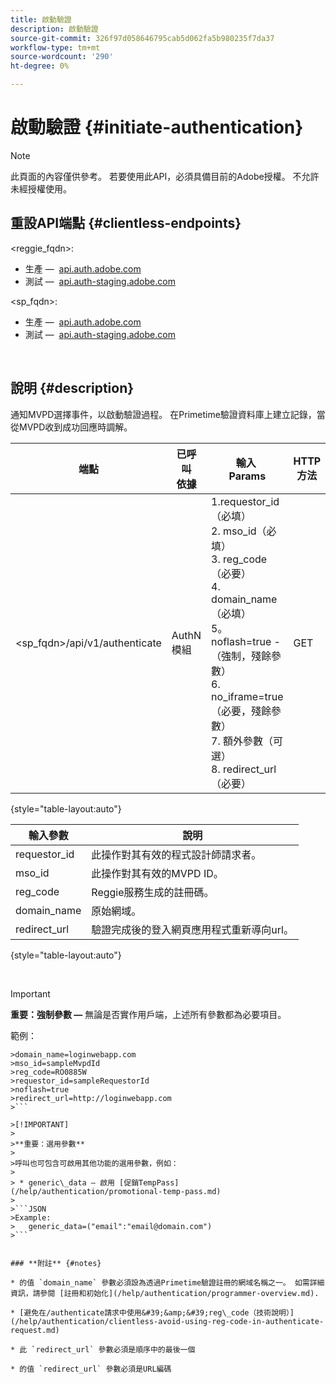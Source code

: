 ```yaml
---
title: 啟動驗證
description: 啟動驗證
source-git-commit: 326f97d058646795cab5d062fa5b980235f7da37
workflow-type: tm+mt
source-wordcount: '290'
ht-degree: 0%

---
```



# 啟動驗證 {#initiate-authentication}

>[!NOTE]
>
>此頁面的內容僅供參考。 若要使用此API，必須具備目前的Adobe授權。 不允許未經授權使用。

## 重設API端點 {#clientless-endpoints}

&lt;reggie_fqdn>:

* 生產 —  [api.auth.adobe.com](http://api.auth.adobe.com/)
* 測試 —  [api.auth-staging.adobe.com](http://api.auth-staging.adobe.com/)

&lt;sp_fqdn>:

* 生產 —  [api.auth.adobe.com](http://api.auth.adobe.com/)
* 測試 —  [api.auth-staging.adobe.com](http://api.auth-staging.adobe.com/)

</br>


## 說明 {#description}

通知MVPD選擇事件，以啟動驗證過程。 在Primetime驗證資料庫上建立記錄，當從MVPD收到成功回應時調解。 



| 端點 | 已呼叫  </br>依據 | 輸入   </br>Params | HTTP  </br>方法 | 回應 | HTTP  </br>回應 |
| --- | --- | --- | --- | --- | --- |
| &lt;sp_fqdn>/api/v1/authenticate | AuthN模組 | 1.requestor_id（必填）</br>2.  mso_id（必填）</br>3.  reg_code（必要）</br>4.  domain_name（必填）</br>5。  noflash=true -  </br>    （強制，殘餘參數）</br>6.  no_iframe=true（必要，殘餘參數）</br>7.  額外參數（可選）</br>8.  redirect_url（必要） | GET | 登入Web應用程式會重新導向至MVPD登入頁面。 | 302，用於完整重新導向實作 |

{style="table-layout:auto"}


| 輸入參數 | 說明 |
| --- | --- |
| requestor_id | 此操作對其有效的程式設計師請求者。 |
| mso_id | 此操作對其有效的MVPD ID。 |
| reg_code | Reggie服務生成的註冊碼。 |
| domain_name | 原始網域。 |
| redirect_url | 驗證完成後的登入網頁應用程式重新導向url。 |

{style="table-layout:auto"}

</br>

>[!IMPORTANT]
> 
>**重要：強制參數 —** 無論是否實作用戶端，上述所有參數都為必要項目。
>
>
>範例：    
>
>
```
>domain_name=loginwebapp.com
>mso_id=sampleMvpdId
>reg_code=RO0885W
>requestor_id=sampleRequestorId
>noflash=true
>redirect_url=http://loginwebapp.com
>```

>[!IMPORTANT]
> 
>**重要：選用參數**
>
>呼叫也可包含可啟用其他功能的選用參數，例如：
>
> * generic\_data — 啟用 [促銷TempPass](/help/authentication/promotional-temp-pass.md)
>
>```JSON
>Example:
>   generic_data=("email":"email@domain.com")
>```


### **附註** {#notes}

* 的值 `domain_name` 參數必須設為透過Primetime驗證註冊的網域名稱之一。 如需詳細資訊，請參閱 [註冊和初始化](/help/authentication/programmer-overview.md).

* [避免在/authenticate請求中使用&#39;&amp;&#39;reg\_code（技術說明）](/help/authentication/clientless-avoid-using-reg-code-in-authenticate-request.md)

* 此 `redirect_url` 參數必須是順序中的最後一個

* 的值 `redirect_url` 參數必須是URL編碼


